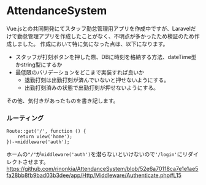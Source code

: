 # AttendanceSystem

Vue.jsとの共同開発にてスタッフ勤怠管理用アプリを作成中ですが、Laravelだけで勤怠管理アプリを作成したことがなく、不明点が多かったため検証のため作成しました。
作成において特に気になった点は、以下になります。
 - スタッフが打刻ボタンを押した際、DBに時刻を格納する方法、dateTime型かstring型にするか
 - 最低限のバリデーションをどこまで実装すれば良いか
   - 退勤打刻は出勤打刻が済んでいないと押せないようにする。
   - 出勤打刻済みの状態で出勤打刻が押せないようにする。

その他、気付きがあったものを書き記します。

### ルーティング

```
Route::get('/', function () {
    return view('home');
})->middleware('auth');
```

ホームの`"/"`が`middleware('auth')`を潜らないといけないので`'/login'`にリダイレクトさせます。
https://github.com/rinonkia/AttendanceSystem/blob/52e6a70118ca7e1e1ae5fa28bb8fb9bad03b3dee/app/Http/Middleware/Authenticate.php#L15